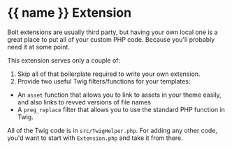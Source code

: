 # {{ name }} Extension

Bolt extensions are usually third party, but having your own local one is a great place to put all of your custom PHP code. Because you'll probably need it at some point.

This extension serves only a couple of:

1. Skip all of that boilerplate required to write your own extension. 
2. Provide two useful Twig filters/functions for your templates:
 - An `asset` function that allows you to link to assets in your theme easily, and also links to revved versions of file names
 - A `preg_replace` filter that allows you to use the standard PHP function in Twig. 

All of the Twig code is in `src/TwigHelper.php`. For adding any other code, you'd want to start with `Extension.php` and take it from there.

